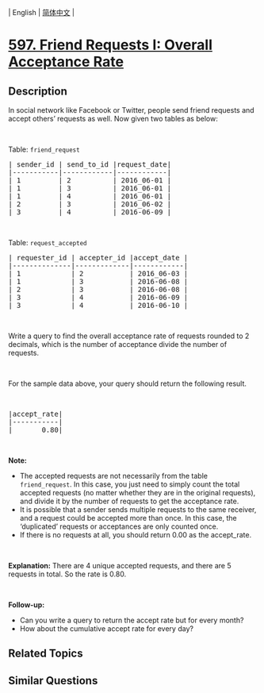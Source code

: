 
| English | [简体中文](README.md) |

# [597. Friend Requests I: Overall Acceptance Rate](https://leetcode-cn.com/problems/friend-requests-i-overall-acceptance-rate/)

## Description

In social network like Facebook or Twitter, people send friend requests and accept others&rsquo; requests as well. Now given two tables as below:
<p>&nbsp;</p>
Table: <code>friend_request</code>

<pre>
| sender_id | send_to_id |request_date|
|-----------|------------|------------|
| 1         | 2          | 2016_06-01 |
| 1         | 3          | 2016_06-01 |
| 1         | 4          | 2016_06-01 |
| 2         | 3          | 2016_06-02 |
| 3         | 4          | 2016-06-09 |
</pre>

<p>&nbsp;</p>
Table: <code>request_accepted</code>

<pre>
| requester_id | accepter_id |accept_date |
|--------------|-------------|------------|
| 1            | 2           | 2016_06-03 |
| 1            | 3           | 2016-06-08 |
| 2            | 3           | 2016-06-08 |
| 3            | 4           | 2016-06-09 |
| 3            | 4           | 2016-06-10 |
</pre>

<p>&nbsp;</p>
Write a query to find the overall acceptance rate of requests rounded to 2 decimals, which is the number of acceptance divide the number of requests.

<p>&nbsp;</p>
For the sample data above, your query should return the following result.

<p>&nbsp;</p>

<pre>
|accept_rate|
|-----------|
|       0.80|
</pre>

<p>&nbsp;</p>
<b>Note:</b>

<ul>
	<li>The accepted requests are not necessarily from the table <code>friend_request</code>. In this case, you just need to simply count the total accepted requests (no matter whether they are in the original requests), and divide it by the number of requests to get the acceptance rate.</li>
	<li>It is possible that a sender sends multiple requests to the same receiver, and a request could be accepted more than once. In this case, the &lsquo;duplicated&rsquo; requests or acceptances are only counted once.</li>
	<li>If there is no requests at all, you should return 0.00 as the accept_rate.</li>
</ul>

<p>&nbsp;</p>
<b>Explanation:</b> There are 4 unique accepted requests, and there are 5 requests in total. So the rate is 0.80.

<p>&nbsp;</p>
<b>Follow-up:</b>

<ul>
	<li>Can you write a query to return the accept rate but for every month?</li>
	<li>How about the cumulative accept rate for every day?</li>
</ul>


## Related Topics



## Similar Questions


